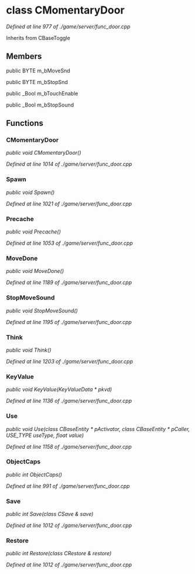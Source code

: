 # class CMomentaryDoor

*Defined at line 977 of ./game/server/func_door.cpp*

Inherits from CBaseToggle



## Members

public BYTE m_bMoveSnd

public BYTE m_bStopSnd

public _Bool m_bTouchEnable

public _Bool m_bStopSound



## Functions

### CMomentaryDoor

*public void CMomentaryDoor()*

*Defined at line 1014 of ./game/server/func_door.cpp*

### Spawn

*public void Spawn()*

*Defined at line 1021 of ./game/server/func_door.cpp*

### Precache

*public void Precache()*

*Defined at line 1053 of ./game/server/func_door.cpp*

### MoveDone

*public void MoveDone()*

*Defined at line 1189 of ./game/server/func_door.cpp*

### StopMoveSound

*public void StopMoveSound()*

*Defined at line 1195 of ./game/server/func_door.cpp*

### Think

*public void Think()*

*Defined at line 1203 of ./game/server/func_door.cpp*

### KeyValue

*public void KeyValue(KeyValueData * pkvd)*

*Defined at line 1136 of ./game/server/func_door.cpp*

### Use

*public void Use(class CBaseEntity * pActivator, class CBaseEntity * pCaller, USE_TYPE useType, float value)*

*Defined at line 1158 of ./game/server/func_door.cpp*

### ObjectCaps

*public int ObjectCaps()*

*Defined at line 991 of ./game/server/func_door.cpp*

### Save

*public int Save(class CSave & save)*

*Defined at line 1012 of ./game/server/func_door.cpp*

### Restore

*public int Restore(class CRestore & restore)*

*Defined at line 1012 of ./game/server/func_door.cpp*



